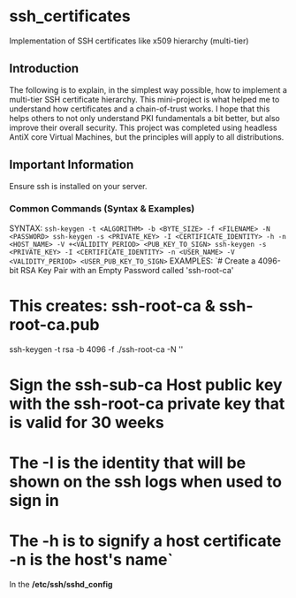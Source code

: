 # ssh_certificates
Implementation of SSH certificates like x509 hierarchy (multi-tier)

## Introduction
The following is to explain, in the simplest way possible, how to implement a multi-tier SSH certificate hierarchy.
This mini-project is what helped me to understand how certificates and a chain-of-trust works.
I hope that this helps others to not only understand PKI fundamentals a bit better, but also improve their overall security.
This project was completed using headless AntiX core Virtual Machines, but the principles will apply to all distributions. 

## Important Information
Ensure ssh is installed on your server.

### Common Commands (Syntax & Examples)
SYNTAX:
`ssh-keygen -t <ALGORITHM> -b <BYTE_SIZE> -f <FILENAME> -N <PASSWORD>
ssh-keygen -s <PRIVATE_KEY> -I <CERTIFICATE_IDENTITY> -h -n <HOST_NAME> -V +<VALIDITY_PERIOD> <PUB_KEY_TO_SIGN>
ssh-keygen -s <PRIVATE_KEY> -I <CERTIFICATE_IDENTITY> -n <USER_NAME> -V <VALIDITY_PERIOD> <USER_PUB_KEY_TO_SIGN>`
EXAMPLES:
`# Create a 4096-bit RSA Key Pair with an Empty Password called 'ssh-root-ca'
# This creates: ssh-root-ca & ssh-root-ca.pub
ssh-keygen -t rsa -b 4096 -f ./ssh-root-ca -N ''
# Sign the ssh-sub-ca Host public key with the ssh-root-ca private key that is valid for 30 weeks
# The -I is the identity that will be shown on the ssh logs when used to sign in
# The -h is to signify a host certificate -n is the host's name`

In the **/etc/ssh/sshd_config** 
